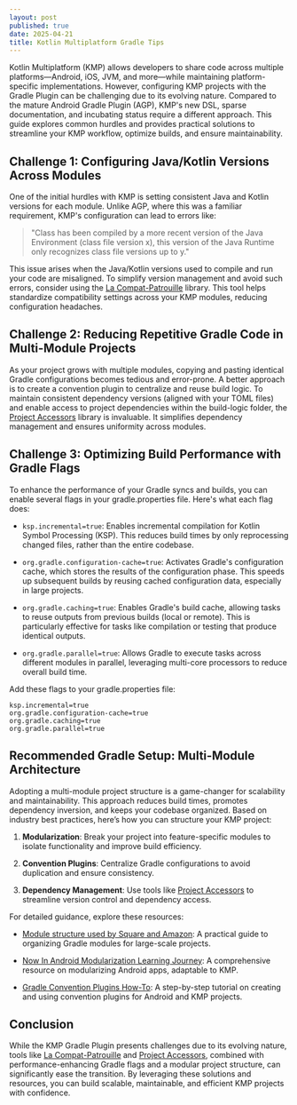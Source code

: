 ```yaml
---
layout: post
published: true
date: 2025-04-21
title: Kotlin Multiplatform Gradle Tips
---
```

Kotlin Multiplatform (KMP) allows developers to share code across multiple platforms—Android, iOS, JVM, and more—while maintaining platform-specific implementations. However, configuring KMP projects with the Gradle Plugin can be challenging due to its evolving nature. Compared to the mature Android Gradle Plugin (AGP), KMP's new DSL, sparse documentation, and incubating status require a different approach. This guide explores common hurdles and provides practical solutions to streamline your KMP workflow, optimize builds, and ensure maintainability.

## Challenge 1: Configuring Java/Kotlin Versions Across Modules

One of the initial hurdles with KMP is setting consistent Java and Kotlin versions for each module. Unlike AGP, where this was a familiar requirement, KMP's configuration can lead to errors like:

> "Class has been compiled by a more recent version of the Java Environment (class file version x), this version of the Java Runtime only recognizes class file versions up to y."

This issue arises when the Java/Kotlin versions used to compile and run your code are misaligned. To simplify version management and avoid such errors, consider using the [La Compat-Patrouille](https://github.com/GradleUp/compat-patrouille) library. This tool helps standardize compatibility settings across your KMP modules, reducing configuration headaches.

## Challenge 2: Reducing Repetitive Gradle Code in Multi-Module Projects

As your project grows with multiple modules, copying and pasting identical Gradle configurations becomes tedious and error-prone. A better approach is to create a convention plugin to centralize and reuse build logic. To maintain consistent dependency versions (aligned with your TOML files) and enable access to project dependencies within the build-logic folder, the [Project Accessors](https://github.com/Hinge/project-accessors) library is invaluable. It simplifies dependency management and ensures uniformity across modules.

## Challenge 3: Optimizing Build Performance with Gradle Flags

To enhance the performance of your Gradle syncs and builds, you can enable several flags in your gradle.properties file. Here's what each flag does:

*   `ksp.incremental=true`: Enables incremental compilation for Kotlin Symbol Processing (KSP). This reduces build times by only reprocessing changed files, rather than the entire codebase.
    
*   `org.gradle.configuration-cache=true`: Activates Gradle's configuration cache, which stores the results of the configuration phase. This speeds up subsequent builds by reusing cached configuration data, especially in large projects.
    
*   `org.gradle.caching=true`: Enables Gradle's build cache, allowing tasks to reuse outputs from previous builds (local or remote). This is particularly effective for tasks like compilation or testing that produce identical outputs.
    
*   `org.gradle.parallel=true`: Allows Gradle to execute tasks across different modules in parallel, leveraging multi-core processors to reduce overall build time.
    

Add these flags to your gradle.properties file:

```properties
ksp.incremental=true
org.gradle.configuration-cache=true
org.gradle.caching=true
org.gradle.parallel=true
```

## Recommended Gradle Setup: Multi-Module Architecture

Adopting a multi-module project structure is a game-changer for scalability and maintainability. This approach reduces build times, promotes dependency inversion, and keeps your codebase organized. Based on industry best practices, here’s how you can structure your KMP project:

1.  **Modularization**: Break your project into feature-specific modules to isolate functionality and improve build efficiency.
    
2.  **Convention Plugins**: Centralize Gradle configurations to avoid duplication and ensure consistency.
    
3.  **Dependency Management**: Use tools like [Project Accessors](https://github.com/Hinge/project-accessors) to streamline version control and dependency access.
    

For detailed guidance, explore these resources:

*   [Module structure used by Square and Amazon](https://amzn.github.io/app-platform/module-structure/#gradle-modules): A practical guide to organizing Gradle modules for large-scale projects.
    
*   [Now In Android Modularization Learning Journey](https://github.com/android/nowinandroid/blob/main/docs/ModularizationLearningJourney.md): A comprehensive resource on modularizing Android apps, adaptable to KMP.
    
*   [Gradle Convention Plugins How-To](https://github.com/jjohannes/gradle-project-setup-howto/tree/android): A step-by-step tutorial on creating and using convention plugins for Android and KMP projects.
    

## Conclusion

While the KMP Gradle Plugin presents challenges due to its evolving nature, tools like [La Compat-Patrouille](https://github.com/GradleUp/compat-patrouille) and [Project Accessors](https://github.com/Hinge/project-accessors), combined with performance-enhancing Gradle flags and a modular project structure, can significantly ease the transition. By leveraging these solutions and resources, you can build scalable, maintainable, and efficient KMP projects with confidence.